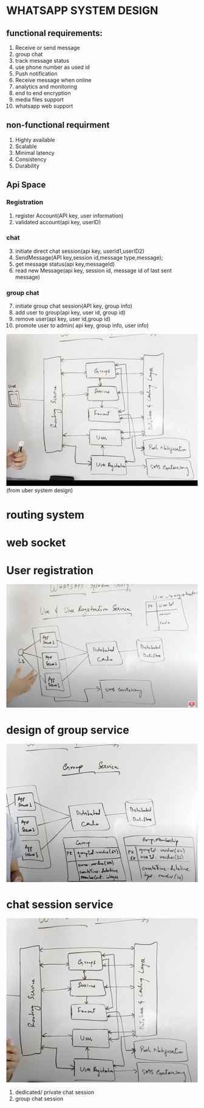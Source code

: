 # WHATSAPP SYSTEM DESIGN

## functional requirements:
1. Receive or send message
2. group chat
3. track message status
4. use phone number as used id
5. Push notification
6. Receive message when online
7. analytics and monitoring
8. end to end encryption 
9. media files support
10. whatsapp web support

## non-functional requirment
1. Highly available
2. Scalable
3. Minimal latency
4. Consistency
5. Durability 

## Api Space
### Registration 
1. register Account(API key, user information)
2. validated account(api key, userID)
### chat
3. initiate direct chat session(api key, userId1,userID2)
4. SendMessage(API key,session id,message type,message);
5. get message status(api key,messageId)
6. read new Message(api key, session id, message id of last sent message)
### group chat
7. initiate group chat session(API key, group info)
8. add user to group(api key, user id, group id)
9. remove user(api key, user id,group id)
10. promote user to admin( api key, group info, user info)

![Alt text](image.png)
(from uber system design)
# routing system
# web socket

# User registration 
![Alt text](image-1.png)

# design of group service 
![Alt text](image-2.png)

# chat session service
![Alt text](image-3.png)
1. dedicated/ private chat session
2. group chat session



